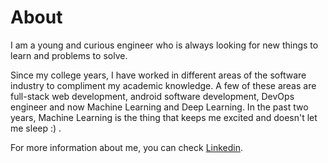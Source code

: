 # About



I am a young and curious engineer who is always looking for new things to learn and problems to solve.

Since my college years, I have worked in different areas of the software industry to compliment my academic knowledge. A few of these areas are full-stack web development, android software development, DevOps engineer and now Machine Learning and Deep Learning. In the past two years, Machine Learning is the thing that keeps me excited and doesn't let me sleep :) .

For more information about me, you can check [Linkedin](https://www.linkedin.com/feed/).